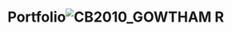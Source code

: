 # Portfolio![CB2010_GOWTHAM R](https://github.com/user-attachments/assets/6fa3bf2c-ace7-4b87-819c-e72891df42ad)
